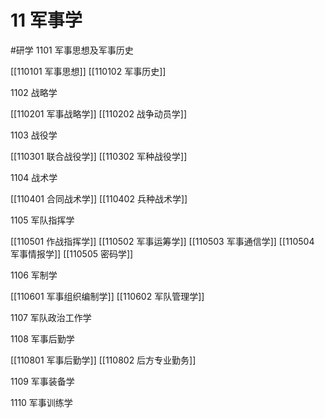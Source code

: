 # 11 军事学
#研学
1101 军事思想及军事历史

[[110101 军事思想]]
[[110102 军事历史]]

1102 战略学

[[110201 军事战略学]]
[[110202 战争动员学]]

1103 战役学

[[110301 联合战役学]]
[[110302 军种战役学]]

1104 战术学

[[110401 合同战术学]]
[[110402 兵种战术学]]

1105 军队指挥学

[[110501 作战指挥学]]
[[110502 军事运筹学]]
[[110503 军事通信学]]
[[110504 军事情报学]]
[[110505 密码学]]

1106 军制学

[[110601 军事组织编制学]]
[[110602 军队管理学]]

1107 军队政治工作学

1108 军事后勤学

[[110801 军事后勤学]]
[[110802 后方专业勤务]]

1109 军事装备学

1110 军事训练学